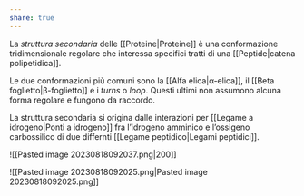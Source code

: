 ```yaml
---
share: true
---
```

La *struttura secondaria* delle [[Proteine|Proteine]] è una conformazione tridimensionale regolare che interessa specifici tratti di una [[Peptide|catena polipetidica]].

Le due conformazioni più comuni sono la [[Alfa elica|α-elica]], il [[Beta foglietto|β-foglietto]] e i *turns* o *loop*. Questi ultimi non assumono alcuna forma regolare e fungono da raccordo.

La struttura secondaria si origina dalle interazioni per [[Legame a idrogeno|Ponti a idrogeno]] fra l’idrogeno amminico e l’ossigeno carbossilico di due differnti [[Legame peptidico|Legami peptidici]].

![[Pasted image 20230818092037.png|200]]

![[Pasted image 20230818092025.png|Pasted image 20230818092025.png]]